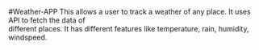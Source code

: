 #Weather-APP
This allows a user to track a weather of any place. It uses API to fetch the data of                      
different places. It has different features like temperature, rain, humidity, windspeed.

